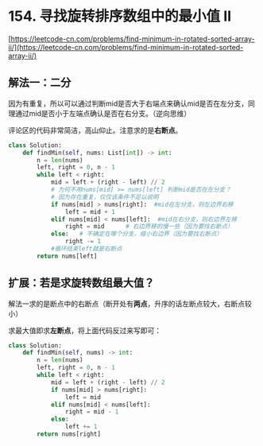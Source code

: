 # 154. 寻找旋转排序数组中的最小值 II

[https://leetcode-cn.com/problems/find-minimum-in-rotated-sorted-array-ii/](https://leetcode-cn.com/problems/find-minimum-in-rotated-sorted-array-ii/)

## 解法一：二分

因为有重复，所以可以通过判断mid是否大于右端点来确认mid是否在左分支，同理通过mid是否小于左端点确认是否在右分支。（逆向思维）

评论区的代码非常简洁，高山仰止。注意求的是**右断点**。

```python
class Solution:
    def findMin(self, nums: List[int]) -> int:
        n = len(nums)        
        left, right = 0, n - 1
        while left < right:
            mid = left + (right - left) // 2
            # 为何不用nums[mid] >= nums[left] 判断mid是否在左分支？
            # 因为存在重复，仅仅该条件不足以说明
            if nums[mid] > nums[right]:  #mid在左分支，则左边界右移
                left = mid + 1
            elif nums[mid] < nums[left]:  #mid在右分支，则右边界左移
                right = mid		 # 右边界移的慢一些（因为要找右断点）
            else:   # 不确定在哪个分支，缩小右边界（因为要找右断点）
                right -= 1
            #循环结束left就是右断点
        return nums[left]
```

## 扩展：若是求旋转数组最大值？

解法一求的是断点中的右断点（断开处有**两点**，升序的话左断点较大，右断点较小）

求最大值即求**左断点**，将上面代码反过来写即可：

```python
class Solution:
    def findMin(self, nums) -> int:
        n = len(nums)
        left, right = 0, n - 1
        while left < right:
            mid = left + (right - left) // 2
            if nums[mid] > nums[right]:
                left = mid
            elif nums[mid] < nums[left]:
                right = mid - 1
            else:
                left += 1
        return nums[right]
```

